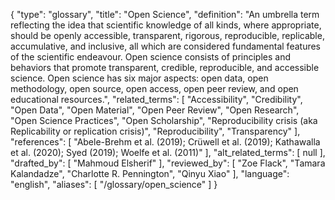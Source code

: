{
    "type": "glossary",
    "title": "Open Science",
    "definition": "An umbrella term reflecting the idea that scientific knowledge of all kinds, where appropriate, should be openly accessible, transparent, rigorous, reproducible, replicable, accumulative, and inclusive, all which are considered fundamental features of the scientific endeavour. Open science consists of principles and behaviors that promote transparent, credible, reproducible, and accessible science. Open science has six major aspects: open data, open methodology, open source, open access, open peer review, and open educational resources.",
    "related_terms": [
        "Accessibility",
        "Credibility",
        "Open Data",
        "Open Material",
        "Open Peer Review",
        "Open Research",
        "Open Science Practices",
        "Open Scholarship",
        "Reproducibility crisis (aka Replicability or replication crisis)",
        "Reproducibility",
        "Transparency"
    ],
    "references": [
        "Abele-Brehm et al. (2019); Crüwell et al. (2019); Kathawalla et al. (2020); Syed (2019); Woelfe et al. (2011)"
    ],
    "alt_related_terms": [
        null
    ],
    "drafted_by": [
        "Mahmoud Elsherif"
    ],
    "reviewed_by": [
        "Zoe Flack",
        "Tamara Kalandadze",
        "Charlotte R. Pennington",
        "Qinyu Xiao"
    ],
    "language": "english",
    "aliases": [
        "/glossary/open_science"
    ]
}